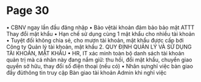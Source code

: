 # Page 30

 • CBNV ngay lần đầu đăng nhập  • Bảo vệtài khoản đảm bảo bảo mật ATTT Thay đổi mật khẩu 
 • Hạn chế sử dụng cùng 1 mật khẩu cho nhiều tài  khoản 
 • Tuyệt đối không chia sẻ, cho mượn tài khoản,  mật khẩu được cấp bới Công ty Quản lý tài khoản, mật  khẩu 
 2. QUY ĐỊNH QUẢN LÝ VÀ SỬ DỤNG TÀI KHOẢN, MẬT KHẨU  • HR, IT xác minh toàn bộ danh sách tài khoản quản trị mà cá nhân này đang nắm giữ: thu hồi, đổi mật khẩu, chuyển giao quyền sở hữu, thay  đổi số điện thoại (nếu có) 
 • Nhân sựnghỉ việc bàn giao đầy đủthông tin  truy cập  Bàn giao tài khoản  Admin khi nghỉ việc 
